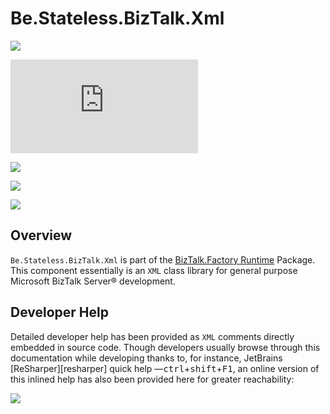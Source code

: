 ﻿# Be.Stateless.BizTalk.Xml

<div class="badges">
<div>

[![][github.badge]][github]

[![][release.badge]][release]

</div>
<div>

[![][pipeline.ci.badge]][pipeline.ci]

[![][pipeline.mr.badge]][pipeline.mr]

</div>
<div>

[![][nuget.badge]][nuget]

</div>
</div>

## Overview

`Be.Stateless.BizTalk.Xml` is part of the [BizTalk.Factory Runtime](./../../BizTalk/Factory/Runtime/README.md) Package. This component essentially is an `XML` class library for general purpose Microsoft BizTalk Server® development.

## Developer Help

Detailed developer help has been provided as `XML` comments directly embedded in source code. Though developers usually browse through this documentation while developing thanks to, for instance, JetBrains [ReSharper][resharper] quick help &mdash;<kbd>ctrl</kbd>+<kbd>shift</kbd>+<kbd>F1</kbd>, an online version of this inlined help has also been provided here for greater reachability:

[![][help.badge]][help]

<!-- links -->

[doc.main]: https://www.stateless.be/ "BizTalk.Factory SDK User's Guide"
[doc.main.badge]: https://img.shields.io/static/v1?label=BizTalk.Factory%20SDK&message=User's%20Guide&color=8CA1AF&logo=readthedocs
[doc.this]: https://www.stateless.be/BizTalk/Xml "Be.Stateless.BizTalk.Xml User's Guide"
[doc.this.badge]: https://img.shields.io/static/v1?label=Be.Stateless.BizTalk.Xml&message=User's%20Guide&color=8CA1AF&logo=readthedocs
[help]: https://github.com/icraftsoftware/biztalk.factory.github.io/blob/master/Help/BizTalk/Xml/README.md "Be.Stateless.BizTalk.Xml Developer Help"
[help.badge]: https://img.shields.io/static/v1?label=Be.Stateless.BizTalk.Xml&message=Developer%20Help&color=8CA1AF&logo=microsoftacademic
[github]: https://github.com/icraftsoftware/Be.Stateless.BizTalk.Xml "Be.Stateless.BizTalk.Xml GitHub Repository"
[github.badge]: https://img.shields.io/static/v1?label=Repository&message=Be.Stateless.BizTalk.Xml&logo=github
[nuget]: https://www.nuget.org/packages/Be.Stateless.BizTalk.Xml "Be.Stateless.BizTalk.Xml NuGet Package"
[nuget.badge]: https://img.shields.io/nuget/v/Be.Stateless.BizTalk.Xml.svg?label=Be.Stateless.BizTalk.Xml&style=flat&logo=nuget
[pipeline.ci]: https://dev.azure.com/icraftsoftware/be.stateless/_build/latest?definitionId=41&branchName=master "Azure DevOps Continuous Integration Build Pipeline"
[pipeline.ci.badge]: https://dev.azure.com/icraftsoftware/be.stateless/_apis/build/status/Be.Stateless.BizTalk.Xml%20Continuous%20Integration?branchName=master&label=Continuous%20Integration%20Build
[pipeline.mr]: https://dev.azure.com/icraftsoftware/be.stateless/_build/latest?definitionId=42&branchName=master "Azure DevOps Release Build Pipeline"
[pipeline.mr.badge]: https://dev.azure.com/icraftsoftware/be.stateless/_apis/build/status/Be.Stateless.BizTalk.Xml%20Manual%20Release?branchName=master&label=Manual%20Release%20Build
[release]: https://github.com/icraftsoftware/Be.Stateless.BizTalk.Xml/releases/latest "Be.Stateless.BizTalk.Xml GitHub Release"
[release.badge]: https://img.shields.io/github/v/release/icraftsoftware/Be.Stateless.BizTalk.Xml?label=Release&logo=github
